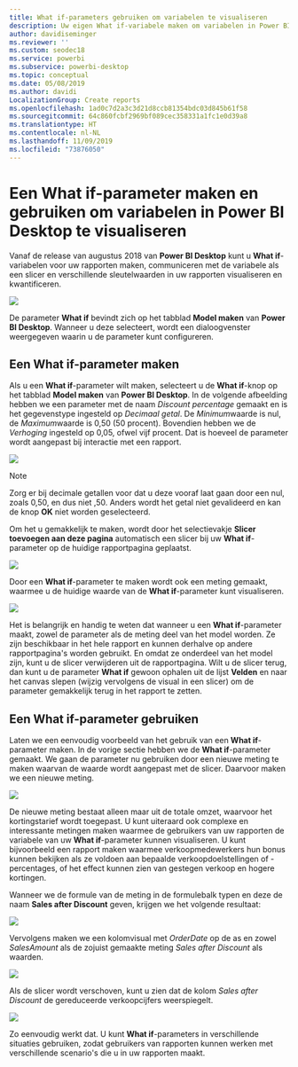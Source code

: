 ```yaml
---
title: What if-parameters gebruiken om variabelen te visualiseren
description: Uw eigen What if-variabele maken om variabelen in Power BI-rapporten voor te stellen en te visualiseren
author: davidiseminger
ms.reviewer: ''
ms.custom: seodec18
ms.service: powerbi
ms.subservice: powerbi-desktop
ms.topic: conceptual
ms.date: 05/08/2019
ms.author: davidi
LocalizationGroup: Create reports
ms.openlocfilehash: 1ad0c7d2a3c3d21d8ccb81354bdc03d845b61f58
ms.sourcegitcommit: 64c860fcbf2969bf089cec358331a1fc1e0d39a8
ms.translationtype: HT
ms.contentlocale: nl-NL
ms.lasthandoff: 11/09/2019
ms.locfileid: "73876050"
---
```

# <a name="create-and-use-a-what-if-parameter-to-visualize-variables-in-power-bi-desktop"></a>Een What if-parameter maken en gebruiken om variabelen in Power BI Desktop te visualiseren
Vanaf de release van augustus 2018 van **Power BI Desktop** kunt u **What if**-variabelen voor uw rapporten maken, communiceren met de variabele als een slicer en verschillende sleutelwaarden in uw rapporten visualiseren en kwantificeren.

![](media/desktop-what-if/what-if_01.png)

De parameter **What if** bevindt zich op het tabblad **Model maken** van **Power BI Desktop**. Wanneer u deze selecteert, wordt een dialoogvenster weergegeven waarin u de parameter kunt configureren.

## <a name="creating-a-what-if-parameter"></a>Een What if-parameter maken
Als u een **What if**-parameter wilt maken, selecteert u de **What if**-knop op het tabblad **Model maken** van **Power BI Desktop**. In de volgende afbeelding hebben we een parameter met de naam *Discount percentage* gemaakt en is het gegevenstype ingesteld op *Decimaal getal*. De *Minimum*waarde is nul, de *Maximum*waarde is 0,50 (50 procent). Bovendien hebben we de *Verhoging* ingesteld op 0,05, ofwel vijf procent. Dat is hoeveel de parameter wordt aangepast bij interactie met een rapport.

![](media/desktop-what-if/what-if_02.png)

> [!NOTE]
> Zorg er bij decimale getallen voor dat u deze vooraf laat gaan door een nul, zoals 0,50, en dus niet ,50. Anders wordt het getal niet gevalideerd en kan de knop **OK** niet worden geselecteerd.
> 
> 

Om het u gemakkelijk te maken, wordt door het selectievakje **Slicer toevoegen aan deze pagina** automatisch een slicer bij uw **What if**-parameter op de huidige rapportpagina geplaatst.

![](media/desktop-what-if/what-if_03.png)

Door een **What if**-parameter te maken wordt ook een meting gemaakt, waarmee u de huidige waarde van de **What if**-parameter kunt visualiseren.

![](media/desktop-what-if/what-if_04.png)

Het is belangrijk en handig te weten dat wanneer u een **What if**-parameter maakt, zowel de parameter als de meting deel van het model worden. Ze zijn beschikbaar in het hele rapport en kunnen derhalve op andere rapportpagina's worden gebruikt. En omdat ze onderdeel van het model zijn, kunt u de slicer verwijderen uit de rapportpagina. Wilt u de slicer terug, dan kunt u de parameter **What if** gewoon ophalen uit de lijst **Velden** en naar het canvas slepen (wijzig vervolgens de visual in een slicer) om de parameter gemakkelijk terug in het rapport te zetten.

## <a name="using-a-what-if-parameter"></a>Een What if-parameter gebruiken
Laten we een eenvoudig voorbeeld van het gebruik van een **What if**-parameter maken. In de vorige sectie hebben we de **What if**-parameter gemaakt. We gaan de parameter nu gebruiken door een nieuwe meting te maken waarvan de waarde wordt aangepast met de slicer. Daarvoor maken we een nieuwe meting.

![](media/desktop-what-if/what-if_05.png)

De nieuwe meting bestaat alleen maar uit de totale omzet, waarvoor het kortingstarief wordt toegepast. U kunt uiteraard ook complexe en interessante metingen maken waarmee de gebruikers van uw rapporten de variabele van uw **What if**-parameter kunnen visualiseren. U kunt bijvoorbeeld een rapport maken waarmee verkoopmedewerkers hun bonus kunnen bekijken als ze voldoen aan bepaalde verkoopdoelstellingen of -percentages, of het effect kunnen zien van gestegen verkoop en hogere kortingen.

Wanneer we de formule van de meting in de formulebalk typen en deze de naam **Sales after Discount** geven, krijgen we het volgende resultaat:

![](media/desktop-what-if/what-if_06.png)

Vervolgens maken we een kolomvisual met *OrderDate* op de as en zowel *SalesAmount* als de zojuist gemaakte meting *Sales after Discount* als waarden.

![](media/desktop-what-if/what-if_07.png)

Als de slicer wordt verschoven, kunt u zien dat de kolom *Sales after Discount* de gereduceerde verkoopcijfers weerspiegelt.

![](media/desktop-what-if/what-if_08.png)

Zo eenvoudig werkt dat. U kunt **What if**-parameters in verschillende situaties gebruiken, zodat gebruikers van rapporten kunnen werken met verschillende scenario's die u in uw rapporten maakt.

